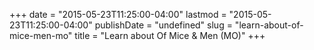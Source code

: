 +++
date = "2015-05-23T11:25:00-04:00"
lastmod = "2015-05-23T11:25:00-04:00"
publishDate = "undefined"
slug = "learn-about-of-mice-men-mo"
title = "Learn about Of Mice &amp; Men (MO)"
+++


